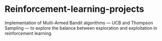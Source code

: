 # Reinforcement-learning-projects
Implementation of Multi-Armed Bandit algorithms — UCB and Thompson Sampling — to explore the balance between exploration and exploitation in reinforcement learning.
